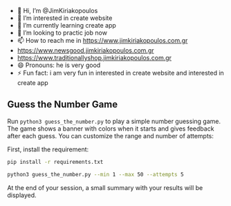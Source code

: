 - 👋 Hi, I’m @JimKiriakopoulos
- 👀 I’m interested in create website
- 🌱 I’m currently learning  create app
- 💞️ I’m  looking to practic job now
- 📫 How to reach me in https://www.jimkiriakopoulos.com.gr
- https://www.newsgood.jimkiriakopoulos.com.gr
- https://www.traditionallyshop.jimkiriakopoulos.com.gr
- 😄 Pronouns: he is very good
- ⚡ Fun fact: i am very fun in interested in create website and interested in create app

## Guess the Number Game
Run `python3 guess_the_number.py` to play a simple number guessing game.
The game shows a banner with colors when it starts and gives feedback after each guess.
You can customize the range and number of attempts:

First, install the requirement:

```bash
pip install -r requirements.txt
```

```bash
python3 guess_the_number.py --min 1 --max 50 --attempts 5
```
At the end of your session, a small summary with your results will be displayed.

<!---
JimKiriakopoulos/JimKiriakopoulos is a ✨ special ✨ repository because its `README.md` (this file) appears on your GitHub profile.
You can click the Preview link to take a look at your changes.
--->

